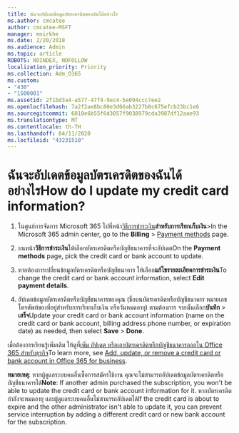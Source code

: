 ```yaml
---
title: ฉันจะอัปเดตข้อมูลบัตรเครดิตของฉันได้อย่างไร
ms.author: cmcatee
author: cmcatee-MSFT
manager: mnirkhe
ms.date: 2/20/2018
ms.audience: Admin
ms.topic: article
ROBOTS: NOINDEX, NOFOLLOW
localization_priority: Priority
ms.collection: Adm_O365
ms.custom:
- "430"
- "1500001"
ms.assetid: 2f1bd3a4-a577-47f4-9ec4-5e094ccc7ee2
ms.openlocfilehash: 7a2f2ae8bc80e3d66ab3227b8c675efcb23bc1e6
ms.sourcegitcommit: 6010e6b55f6d3057f9038979cda3987df12aae93
ms.translationtype: MT
ms.contentlocale: th-TH
ms.lasthandoff: 04/11/2020
ms.locfileid: "43231510"
---
```

# <a name="how-do-i-update-my-credit-card-information"></a><span data-ttu-id="cec5a-102">ฉันจะอัปเดตข้อมูลบัตรเครดิตของฉันได้อย่างไร</span><span class="sxs-lookup"><span data-stu-id="cec5a-102">How do I update my credit card information?</span></span>

1. <span data-ttu-id="cec5a-103">ในศูนย์การจัดการ Microsoft 365 ไปที่หน้า[วิธีการชําระเงิน](https://go.microsoft.com/fwlink/p/?linkid=842054)**สําหรับการเรียกเก็บเงิน**\></span><span class="sxs-lookup"><span data-stu-id="cec5a-103">In the Microsoft 365 admin center, go to the **Billing** \> [Payment methods](https://go.microsoft.com/fwlink/p/?linkid=842054) page.</span></span>

2. <span data-ttu-id="cec5a-104">บนหน้า**วิธีการชําระเงิน**ให้เลือกบัตรเครดิตหรือบัญชีธนาคารที่จะอัปเดต</span><span class="sxs-lookup"><span data-stu-id="cec5a-104">On the **Payment methods** page, pick the credit card or bank account to update.</span></span>

3. <span data-ttu-id="cec5a-105">หากต้องการเปลี่ยนข้อมูลบัตรเครดิตหรือบัญชีธนาคาร ให้เลือก**แก้ไขรายละเอียดการชําระเงิน**</span><span class="sxs-lookup"><span data-stu-id="cec5a-105">To change the credit card or bank account information, select **Edit payment details**.</span></span>

4. <span data-ttu-id="cec5a-106">อัปเดตข้อมูลบัตรเครดิตหรือบัญชีธนาคารของคุณ (ชื่อบนบัตรเครดิตหรือบัญชีธนาคาร หมายเลขโทรศัพท์ของที่อยู่สําหรับการเรียกเก็บเงิน หรือวันหมดอายุ) ตามต้องการ จากนั้นเลือก**บันทึก** > **เสร็จ**</span><span class="sxs-lookup"><span data-stu-id="cec5a-106">Update your credit card or bank account information (name on the credit card or bank account, billing address phone number, or expiration date) as needed, then select **Save** > **Done**.</span></span>

<span data-ttu-id="cec5a-107">เมื่อต้องการเรียนรู้เพิ่มเติม ให้ดูที่[เพิ่ม อัปเดต หรือเอาบัตรเครดิตหรือบัญชีธนาคารออกใน Office 365 สําหรับธุรกิจ](https://docs.microsoft.com/office365/admin/subscriptions-and-billing/add-update-or-remove-credit-card-or-bank-account)</span><span class="sxs-lookup"><span data-stu-id="cec5a-107">To learn more, see [Add, update, or remove a credit card or bank account in Office 365 for business](https://docs.microsoft.com/office365/admin/subscriptions-and-billing/add-update-or-remove-credit-card-or-bank-account).</span></span>

<span data-ttu-id="cec5a-108">**หมายเหตุ**: หากผู้ดูแลระบบคนอื่นซื้อการสมัครใช้งาน คุณจะไม่สามารถอัปเดตข้อมูลบัตรเครดิตหรือบัญชีธนาคารได้</span><span class="sxs-lookup"><span data-stu-id="cec5a-108">**Note**: If another admin purchased the subscription, you won't be able to update the credit card or bank account information for it.</span></span> <span data-ttu-id="cec5a-109">หากบัตรเครดิตกําลังจะหมดอายุ และผู้ดูแลระบบคนอื่นไม่สามารถอัปเดตได้</span><span class="sxs-lookup"><span data-stu-id="cec5a-109">If the credit card is about to expire and the other administrator isn't able to update it, you can prevent service interruption by adding a different credit card or new bank account for the subscription.</span></span>
